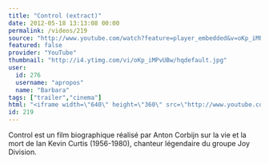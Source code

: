 ```yaml
---
title: "Control (extract)"
date: 2012-05-18 13:13:08 00:00
permalink: /videos/219
source: "http://www.youtube.com/watch?feature=player_embedded&v=oKp_iMPvUBw"
featured: false
provider: "YouTube"
thumbnail: "http://i4.ytimg.com/vi/oKp_iMPvUBw/hqdefault.jpg"
user:
  id: 276
  username: "apropos"
  name: "Barbara"
tags: ["trailer","cinema"]
html: "<iframe width=\"640\" height=\"360\" src=\"http://www.youtube.com/embed/oKp_iMPvUBw?wmode=transparent&fs=1&feature=oembed\" frameborder=\"0\" allowfullscreen></iframe>"
id: 219
---
```


Control est un film biographique réalisé par Anton Corbijn sur la vie et la mort de Ian Kevin Curtis (1956-1980), chanteur légendaire du groupe Joy Division.